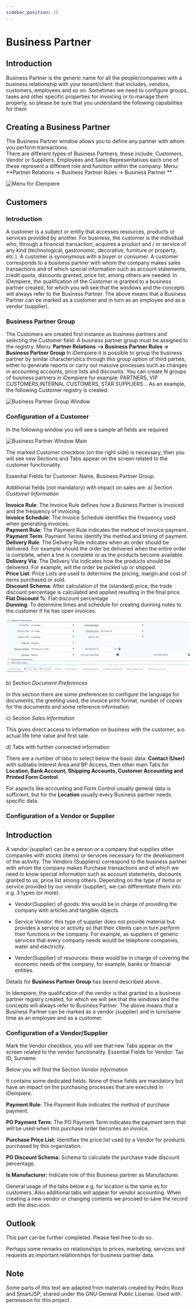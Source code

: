 ```yaml
---
sidebar_position: 25
---
```



# Business Partner

## Introduction
Business Partner is the generic name for all the people/companies with a business
relationship with your tenant/client: that includes, vendors, customers, employees
and so on. Sometimes we need to configure groups, taxes and other specific
properties for invoicing or to manage them properly, so please be sure that you
understand the following capabilities for them

## Creating a Business Partner
The Business Partner window allows you to define any partner with
whom you perform transactions.  
There are different types of Business Partners, these include: Customers, Vendor or
Suppliers, Employees and Sales Representatives each one of these represent a
different role and function within the company.
Menu: **Partner Relations -> Business Partner Rules -> Business Partner **  

![Menu for iDempiere](./PNGs/Menue_BusinessPartner.png)

## Customers

### Introduction

A customer is a subject or entity that accesses resources, products or services
provided by another. For business, the customer is the individual who, through a
financial transaction, acquires a product and / or
service of any kind (technological, gastronomic, decorative, furniture or property,
etc.). A customer is synonymous with a buyer or consumer.
A customer corresponds to a business partner with whom the company makes
sales transactions and of which special information such as account statements,
credit quota, discounts granted, price list, among others are needed. In
iDempiere, the qualification of the Customer is granted to a business
partner created, for which you will see that the windows and the concepts will
always refer to the Business Partner. The above means that a Business Partner can
be marked as a customer and in turn as an employee and as a vendor (supplier).

### Business Partner Group

The Customers are created first instance as business partners and selecting the
Customer field. A business partner group must be assigned to the registry.
Menu: **Partner Relations –> Business Partner Rules -> Business Partner Group**
In iDempiere it is possible to group the business partner by similar
characteristics through this group option of third parties, either to generate reports
or carry out massive processes such as changes in accounting
accounts, price lists and discounts.
You can create N groups of business partners in iDempiere for example:
PARTNERS, VIP CUSTOMERS,INTERNAL CUSTOMERS, STAR SUPPLIERS ..
As an example, the following Customer registry is created:


![Business Partner Group Window](./PNGs/BusinessPartnerGroup.png)

### Configuration of a Customer

In the following window you will see a sample all fields are required

![Business Partner Window Main](./PNGs/BusinessPartnerMain.png)

The marked Customer checkbox (on the right side) is necessary, then you will see new Sections and Tabs appear on the screen related to the customer functionality.

Essential Fields for Customer: Name, Business Partner Group.

Additional fields (not mandatory) with impact on sales are:
a) Section *Customer Information*

**Invoice Rule**: The Invoice Rule defines how a Business Partner is invoiced and the
frequency of invoicing.  
**Invoice Schedule**: The Invoice Schedule identifies the frequency used when
generating invoices.  
**Payment Rule**: The Payment Rule indicates the method of invoice payment.  
**Payment Term**: Payment Terms identify the method and timing of payment.  
**Delivery Rule**: The Delivery Rule indicates when an order should be delivered. For example should the order be delivered when the entire order is complete, when a line is complete or as the products become available.  
**Delivery Via**: The Delivery Via indicates how the products should be delivered. For example, will the order be picked up or shipped.  
**Price List**: Price Lists are used to determine the pricing, margin and cost of items purchased or sold.  
**Discount Schema**: After calculation of the (standard) price, the trade discount percentage is calculated and
applied resulting in the final price.  
**Flat Discount %**: Flat discount percentage   
**Dunning**: To determine times and schedule for creating dunning notes to the customer if he has open invoices.   

![Business Partner WindowPartCustomer](./PNGs/BP_CustomerInfos.png)

b) Section *Document Preferences* 

In this section there are some preferences to configure the language for documents, the greeting used, the invoice print format, number of copies for the documents and some reference information. 

c) Section *Sales Information*  

This gives direct access to information on business with the customer, a.o. actual life time value and first sale. 

d) Tabs with further connected information

There are a number of tabs to select below the basic data: **Contact (User)** with subtabs Interest Area and BP Access, then other main Tabs for **Location, Bank Account, Shipping Accounts, Customer Accounting and Printed Form Control**.

For aspects like accounting and Form Control usually general data is sufficient, but for the **Location** usually every Business partner needs specific data. 

### Configuration of a Vendor or Supplier

## Introduction

A vendor (supplier) can be a person or a company that supplies other companies with stocks (items) or services necessary for the development of the activity.
The Vendors (Suppliers) correspond to the business partner with whom the company makes Purchase transactions and of which we need to know special information such as account statements, discounts granted to us, price list among
others.
Depending on the type of items or service provided by our vendor (supplier), we can differentiate them into e.g. 3 types (or more):

- Vendor(Supplier) of goods: this would be in charge of providing the company with articles and tangible objects.

- Service Vendor: this type of supplier does not provide material but provides a service or activity so that their clients can in turn perform their functions in the company. For example, as suppliers of generic services that every company needs would be telephone companies, water and electricity.

- Vendor(Supplier) of resources: these would be in charge of covering the economic needs of the company, for example, banks or financial entities.

Details for **Business Partner Group** has beend described above.

In Idempiere, the qualification of the vendor is that granted to a business partner registry created, for which we will see that the windows and the concepts will always refer to Business Partner. The above means that a Business Partner can be marked as a vendor (supplier) and in turn/same time as an employee and as a customer.

### Configuration of a Vendor/Supplier

Mark the Vendor checkbox, you will see that new Tabs appear on the screen related to the vendor functionality.
Essential Fields for Vendor: Tax ID, Surname.

Below you will find the Section *Vendor information*

It contains some dedicated fields. None of these fields are mandatory but have an impact on the purchasing
processes that are executed in iDempiere.

**Payment Rule:** The Payment Rule indicates the method of purchase payment.

**PO Payment Term:** The PO Payment Term indicates the payment term that will be used when this purchase order becomes an invoice.

**Purchase Price List:** Identifies the price list used by a Vendor for products purchased by this organization.

**PO Discount Schema:** Schema to calculate the purchase trade discount percentage.

**Is Manufacturer:** Indicate role of this Business partner as Manufacturer.

General usage of the tabs below e.g. for location is the same as for customers. Also additional tabs will appear for vendor accounting. When creating a new vendor or changing contents we proceed to save the record with the disc-icon.

## Outlook

This part can be further completed. Please feel free to do so.

Perhaps some remarks on relationships to prices, marketing, services and requests as important relationships for business partner data.

## Note
Some parts of this text are adapted from materials created by Pedro Rozo and SmartJSP, shared under the GNU General Public License. Used with permission for this project.
